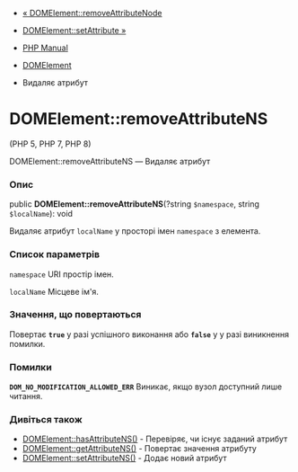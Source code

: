 - [«
DOMElement::removeAttributeNode](domelement.removeattributenode.md)
- [DOMElement::setAttribute »](domelement.setattribute.md)

- [PHP Manual](index.md)
- [DOMElement](class.domelement.md)
- Видаляє атрибут

# DOMElement::removeAttributeNS

(PHP 5, PHP 7, PHP 8)

DOMElement::removeAttributeNS — Видаляє атрибут

### Опис

public **DOMElement::removeAttributeNS**(?string `$namespace`, string
`$localName`): void

Видаляє атрибут `localName` у просторі імен `namespace` з елемента.

### Список параметрів

`namespace`
URI простір імен.

`localName`
Місцеве ім'я.

### Значення, що повертаються

Повертає **`true`** у разі успішного виконання або **`false`** у
у разі виникнення помилки.

### Помилки

**`DOM_NO_MODIFICATION_ALLOWED_ERR`**
Виникає, якщо вузол доступний лише читання.

### Дивіться також

- [DOMElement::hasAttributeNS()](domelement.hasattributens.md) -
Перевіряє, чи існує заданий атрибут
- [DOMElement::getAttributeNS()](domelement.getattributens.md) -
Повертає значення атрибуту
- [DOMElement::setAttributeNS()](domelement.setattributens.md) -
Додає новий атрибут
